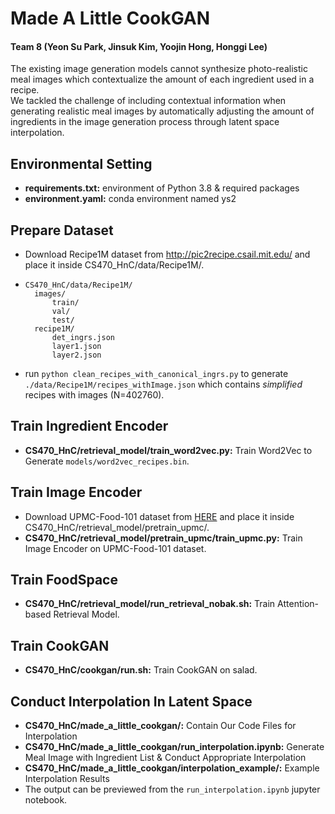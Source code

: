 # Made A Little CookGAN

#### Team 8 (Yeon Su Park, Jinsuk Kim, Yoojin Hong, Honggi Lee)
The existing image generation models cannot synthesize photo-realistic meal images which contextualize the amount of each ingredient used in a recipe.<br/>
We tackled the challenge of including contextual information when generating realistic meal images by automatically adjusting the amount of ingredients in the image generation process through latent space interpolation.

## Environmental Setting
- **requirements.txt:** environment of Python 3.8 & required packages
- **environment.yaml:** conda environment named ys2

## Prepare Dataset
- Download Recipe1M dataset from http://pic2recipe.csail.mit.edu/ and place it inside CS470_HnC/data/Recipe1M/. <br/>
- ```
  CS470_HnC/data/Recipe1M/
    images/
        train/
        val/
        test/
    recipe1M/
        det_ingrs.json
        layer1.json
        layer2.json
- run `python clean_recipes_with_canonical_ingrs.py` to generate `./data/Recipe1M/recipes_withImage.json` which contains *simplified* recipes with images (N=402760).

## Train Ingredient Encoder
- **CS470_HnC/retrieval_model/train_word2vec.py:** Train Word2Vec to Generate `models/word2vec_recipes.bin`.

## Train Image Encoder
- Download UPMC-Food-101 dataset from [HERE](https://drive.google.com/drive/folders/1cpb5g0I5DJAffqEaJ3gLKiySJ8KGopPN) and place it inside CS470_HnC/retrieval_model/pretrain_upmc/. <br/>
- **CS470_HnC/retrieval_model/pretrain_upmc/train_upmc.py:** Train Image Encoder on UPMC-Food-101 dataset.

## Train FoodSpace
- **CS470_HnC/retrieval_model/run_retrieval_nobak.sh:** Train Attention-based Retrieval Model.

## Train CookGAN
- **CS470_HnC/cookgan/run.sh:** Train CookGAN on salad.

## Conduct Interpolation In Latent Space
- **CS470_HnC/made_a_little_cookgan/:** Contain Our Code Files for Interpolation
- **CS470_HnC/made_a_little_cookgan/run_interpolation.ipynb:** Generate Meal Image with Ingredient List & Conduct Appropriate Interpolation
- **CS470_HnC/made_a_little_cookgan/interpolation_example/:** Example Interpolation Results
- The output can be previewed from the `run_interpolation.ipynb` jupyter notebook. 

